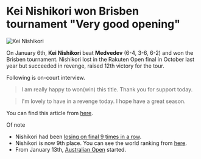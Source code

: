 # Kei Nishikori won Brisben tournament "Very good opening"

![Kei Nishikori](https://amd.c.yimg.jp/im_siggT8XINSFDpAFR.DmxjoE35w---x307-y400-q90-exp3h-pril/amd/20190106-00000016-tospoweb-000-1-view.jpg)

On January 6th, __Kei Nishikori__ beat __Medvedev__ (6-4, 3-6, 6-2) and won the Brisben tournament. Nishikori lost in the Rakuten Open final in October last year but succeeded in revenge, raised 12th victory for the tour.

Following is on-court interview.
>I am really happy to won(win) this title. Thank you for support today.

>I'm lovely to have in a revenge today. I hope have a great season.

You can find this article from [here](https://ichimame.com/tennis/brisbane2019-nishikori).

Of note
- Nishikori had been [losing on final 9 times in a row](https://www.sanspo.com/sports/news/20181029/ten18102905030003-n1.html).
- Nishikori is now 9th place. You can see the world ranking from [here](http://news.tennis365.net/news/ranking/).
- From January 13th, [Australian Open](https://ausopen.com/) started.
